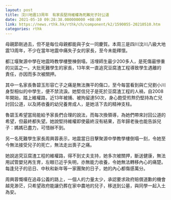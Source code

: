 ```yaml
---
layout: post
title: 汶川地震13周年　有家長堅持維權為死難兒子討公道
date: 2021-05-10 09:28:38.000000000 +08:00
link: https://news.rthk.hk/rthk/ch/component/k2/1590055-20210510.htm
categories: rthk
---
```


母親節剛過去，但不是每位母親都能與子女一同慶賀。本周三是四川汶川八級大地震13周年，不少在當年地震中痛失子女的家長，至今未能釋懷。

都江堰聚源中學在地震時教學樓整棟倒塌，活埋師生最少200多人，是死傷最慘重的災區之一。大批死難學生的家長，13年來一直追究豆腐渣工程導致學生遇離的責任，亦因而多次被關押。

其中一名家長魯碧玉形容亡子之痛是無法撫平的傷口，至今每當看到與亡兒劉小川身型相似的中學生，便不禁流淚。她堅信兒子是死於豆腐渣工程的人禍，自2008年開始，踏上維權路，近13年被捕、被拘留達50次，身心飽受煎熬仍堅持為亡兒討回公道，以及將收養的幼兒養育成人，是她活下去的精神支柱。

魯碧玉希望當局能給予家長們合理的說法，而每次換領導，為她們帶來討回公道的希望，但最終都失望。她說堅持維權即使最終沒有結果，百年歸老後也能告訴兒子：媽媽已盡力，可惜辦不到。

另一名死難學生家長周興蓉表示，地震當日目擊聚源中學教學樓倒塌一刻，令她至今無法接受兒子的死亡，無法走出喪子之痛。

她說追究豆腐渣工程的維權路，得不到丈夫支持，她多次被關押，斷送健康，無法用試管嬰兒再生育，左眼已近乎失明，亦無能力收養，令她無法轉移內心的痛楚。每逢兒子的忌日、中秋和新年等一家團聚的日子，她的內心都傷感萬分。

周興蓉慨嘆在追尋公義的路上，一個人的力量太少，承認要求政府賠償道歉的機會越見渺茫，只希望政府能讓仍葬在家中農地的兒子，移送到公墓，與同學一起入土為安。
